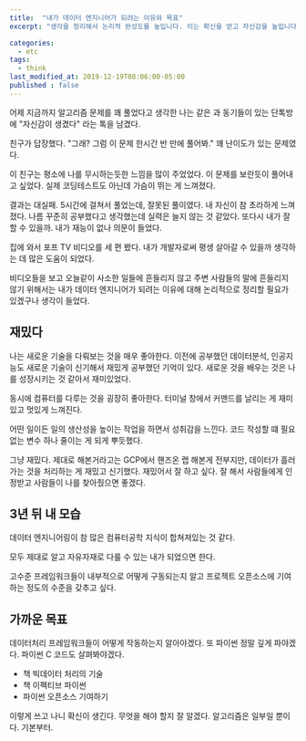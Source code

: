 ```yaml
---
title:  "내가 데이터 엔지니어가 되려는 이유와 목표"
excerpt: "생각을 정리해서 논리적 완성도를 높입니다. 이는 확신을 얻고 자신감을 높입니다."

categories:
  - etc
tags:
  - think
last_modified_at: 2019-12-19T08:06:00-05:00
published : false
---
```


어제 지금까지 알고리즘 문제를 꽤 풀었다고 생각한 나는 같은 과 동기들이 있는 단톡방에 "자신감이 생겼다" 라는 톡을 남겼다.

친구가 답장했다. "그래? 그럼 이 문제 한시간 반 만에 풀어봐." 꽤 난이도가 있는 문제였다.

이 친구는 평소에 나를 무시하는듯한 느낌을 많이 주었었다. 이 문제를 보란듯이 풀어내고 싶었다. 실제 코딩테스트도 아닌데 가슴이 뛰는 게 느껴졌다.

결과는 대실패. 5시간에 걸쳐서 풀었는데, 잘못된 풀이였다. 내 자신이 참 초라하게 느껴졌다. 나름 꾸준히 공부했다고 생각했는데 실력은 늘지 않는 것 같았다. 또다시 내가 잘 할 수 있을까. 내가 재능이 없나 의문이 들었다.



집에 와서 포프 TV 비디오를 세 편 봤다.  내가 개발자로써 평생 살아갈 수 있을까 생각하는 데 많은 도움이 되었다.

비디오들을 보고 오늘같이 사소한 일들에 흔들리지 않고 주변 사람들의 말에 흔들리지 않기 위해서는 내가 데이터 엔지니어가 되려는 이유에 대해 논리적으로 정리할 필요가 있겠구나 생각이 들었다.



## 재밌다

나는 새로운 기술을 다뤄보는 것을 매우 좋아한다. 이전에 공부했던 데이터분석, 인공지능도 새로운 기술이 신기해서 재밌게 공부했던 기억이 있다. 새로운 것을 배우는 것은 나를 성장시키는 것 같아서 재미있었다.

동시에 컴퓨터를 다루는 것을 굉장히 좋아한다. 터미널 창에서 커맨드를 날리는 게 재미있고 멋있게 느껴진다.

어떤 일이든 일의 생산성을 높이는 작업을 하면서 성취감을 느낀다. 코드 작성할 떄 필요없는 변수 하나 줄이는 게 되게 뿌듯했다. 

그냥 재밌다. 제대로 해본거라고는 GCP에서 핸즈온 랩 해본게 전부지만, 데이터가 흘러가는 것을 처리하는 게 재밌고 신기했다. 재밌어서 잘 하고 싶다. 잘 해서 사람들에게 인정받고 사람들이 나를 찾아줬으면 좋겠다.



## 3년 뒤 내 모습

데이터 엔지니어링이 참 많은 컴퓨터공학 지식이 합쳐져있는 것 같다.

모두 제대로 알고 자유자재로 다룰 수 있는 내가 되었으면 한다.

고수준 프레임워크들이 내부적으로 어떻게 구동되는지 알고 프로젝트 오픈소스에 기여하는 정도의 수준을 갖추고 싶다.



## 가까운 목표

데이터처리 프레임워크들이 어떻게 작동하는지 알아야겠다. 또 파이썬 정말 깊게 파야겠다. 파이썬 C 코드도 살펴봐야겠다.

- 책 빅데이터 처리의 기술
- 책 이펙티브 파이썬
- 파이썬 오픈소스 기여하기



이렇게 쓰고 나니 확신이 생긴다. 무엇을 해야 할지 잘 알겠다. 알고리즘은 일부일 뿐이다. 기본부터.